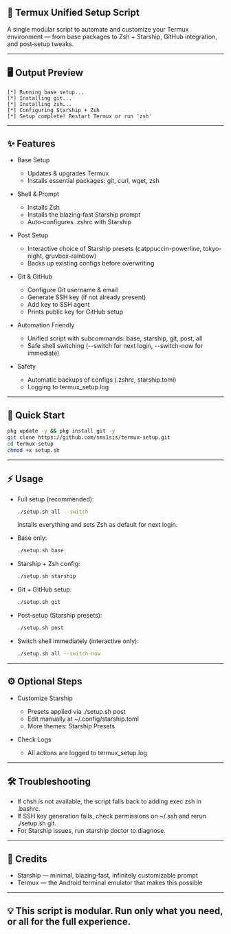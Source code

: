 ## **📱 Termux Unified Setup Script**

A single modular script to automate and customize your Termux environment — from base packages to Zsh + Starship, GitHub integration, and post‑setup tweaks.

---

## 🖥️ Output Preview

```
[*] Running base setup...
[*] Installing git...
[*] Installing zsh...
[*] Configuring Starship + Zsh
[*] Setup complete! Restart Termux or run 'zsh'
```
---

## ✨ Features

- Base Setup
  - Updates & upgrades Termux
  - Installs essential packages: git, curl, wget, zsh

- Shell & Prompt
  - Installs Zsh
  - Installs the blazing‑fast Starship prompt
  - Auto‑configures .zshrc with Starship

- Post Setup
  - Interactive choice of Starship presets (catppuccin-powerline, tokyo-night, gruvbox-rainbow)
  - Backs up existing configs before overwriting

- Git & GitHub
  - Configure Git username & email
  - Generate SSH key (if not already present)
  - Add key to SSH agent
  - Prints public key for GitHub setup

- Automation Friendly
  - Unified script with subcommands: base, starship, git, post, all
  - Safe shell switching (--switch for next login, --switch-now for immediate)

- Safety
  - Automatic backups of configs (.zshrc, starship.toml)
  - Logging to termux_setup.log

---

## 🚀 Quick Start

```bash
pkg update -y && pkg install git -y
git clone https://github.com/sms1sis/termux-setup.git
cd termux-setup
chmod +x setup.sh
```

---

## ⚡ Usage

- Full setup (recommended):
  ```bash
  ./setup.sh all --switch
  ```
  Installs everything and sets Zsh as default for next login.

- Base only:
  ```bash
  ./setup.sh base
  ```

- Starship + Zsh config:
  ```bash
  ./setup.sh starship
  ```

- Git + GitHub setup:
  ```bash
  ./setup.sh git
  ```

- Post‑setup (Starship presets):
  ```bash
  ./setup.sh post
  ```

- Switch shell immediately (interactive only):
  ```bash
  ./setup.sh all --switch-now
  ```

---

## ⚙️ Optional Steps

- Customize Starship
  - Presets applied via ./setup.sh post
  - Edit manually at ~/.config/starship.toml
  - More themes: Starship Presets

- Check Logs
  - All actions are logged to termux_setup.log

---

## 🛠️ Troubleshooting

- If chsh is not available, the script falls back to adding exec zsh in .bashrc.
- If SSH key generation fails, check permissions on ~/.ssh and rerun ./setup.sh git.
- For Starship issues, run starship doctor to diagnose.

---

## 🙌 Credits

- Starship — minimal, blazing‑fast, infinitely customizable prompt  
- Termux — the Android terminal emulator that makes this possible  

---

## 💡 This script is modular. Run only what you need, or all for the full experience.
